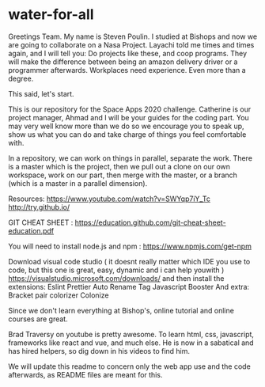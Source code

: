 # water-for-all

Greetings Team. My name is Steven Poulin. I studied at Bishops and now we are going to collaborate on a Nasa Project. Layachi told me times and times again, and I will tell you: Do projects like these, and coop programs. They will make the difference between being an amazon delivery driver or a programmer afterwards. Workplaces need experience. Even more than a degree. 

This said, let's start. 

This is our repository for the Space Apps 2020 challenge. Catherine is our project manager, Ahmad and I will be your guides for the coding part. You may very well know more than we do so we encourage you to speak up, show us what you can do and take charge of things you feel comfortable with. 

In a repository, we can work on things in parallel, separate the work. There is a master which is the project, then we pull out a clone on our own workspace, work on our part, then merge with the master, or a branch (which is a master in a parallel dimension).

Resources:  https://www.youtube.com/watch?v=SWYqp7iY_Tc
            http://try.github.io/

GIT CHEAT SHEET : https://education.github.com/git-cheat-sheet-education.pdf

You will need to install node.js and npm : https://www.npmjs.com/get-npm

Download visual code studio ( it doesnt really matter which IDE you use to code, but this one is great, easy, dynamic and i can help youwith )
https://visualstudio.microsoft.com/downloads/
and then install the extensions:
            Eslint
            Prettier
            Auto Rename Tag
            Javascript Booster
                        And extra:
                                    Bracket pair colorizer
                                    Colonize

Since we don't learn everything at Bishop's, online tutorial and online courses are great. 

Brad Traversy on youtube is pretty awesome. To learn html, css, javascript, frameworks like react and vue, and much else. He is now in a sabatical and has hired helpers, so dig down in his videos to find him.

We will update this readme to concern only the web app use and the code afterwards, as README files are meant for this.
